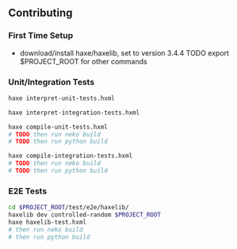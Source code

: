 ## Contributing

### First Time Setup
- download/install haxe/haxelib, set to version 3.4.4
TODO export $PROJECT_ROOT for other commands

### Unit/Integration Tests
```bash
haxe interpret-unit-tests.hxml
```
```bash
haxe interpret-integration-tests.hxml
```
```bash
haxe compile-unit-tests.hxml
# TODO then run neko build
# TODO then run python build
```
```bash
haxe compile-integration-tests.hxml
# TODO then run neko build
# TODO then run python build
```

### E2E Tests

```bash
cd $PROJECT_ROOT/test/e2e/haxelib/
haxelib dev controlled-random $PROJECT_ROOT
haxe haxelib-test.hxml
# then run neko build
# then run python build
```
